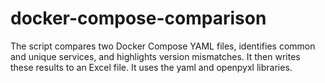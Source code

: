 # docker-compose-comparison
The script compares two Docker Compose YAML files, identifies common and unique services, and highlights version mismatches. It then writes these results to an Excel file. It uses the yaml and openpyxl libraries.
